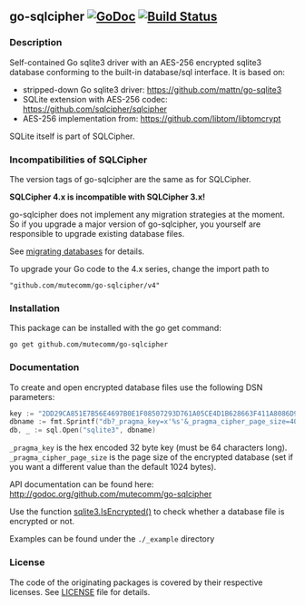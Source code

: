 ## go-sqlcipher [![GoDoc](http://img.shields.io/badge/go-documentation-blue.svg?style=flat-square)](http://godoc.org/github.com/mutecomm/go-sqlcipher) [![Build Status](http://img.shields.io/travis/mutecomm/go-sqlcipher.svg?style=flat-square)](https://travis-ci.org/mutecomm/go-sqlcipher)

### Description

Self-contained Go sqlite3 driver with an AES-256 encrypted sqlite3 database
conforming to the built-in database/sql interface. It is based on:

- stripped-down Go sqlite3 driver: https://github.com/mattn/go-sqlite3
- SQLite extension with AES-256 codec: https://github.com/sqlcipher/sqlcipher
- AES-256 implementation from: https://github.com/libtom/libtomcrypt

SQLite itself is part of SQLCipher.

### Incompatibilities of SQLCipher

The version tags of go-sqlcipher are the same as for SQLCipher.

**SQLCipher 4.x is incompatible with SQLCipher 3.x!**

go-sqlcipher does not implement any migration strategies at the moment.
So if you upgrade a major version of go-sqlcipher, you yourself are responsible
to upgrade existing database files.

See [migrating databases](https://www.zetetic.net/sqlcipher/sqlcipher-api/#Migrating_Databases) for details.

To upgrade your Go code to the 4.x series, change the import path to

    "github.com/mutecomm/go-sqlcipher/v4"

### Installation

This package can be installed with the go get command:

    go get github.com/mutecomm/go-sqlcipher


### Documentation

To create and open encrypted database files use the following DSN parameters:

```go
key := "2DD29CA851E7B56E4697B0E1F08507293D761A05CE4D1B628663F411A8086D99"
dbname := fmt.Sprintf("db?_pragma_key=x'%s'&_pragma_cipher_page_size=4096", key)
db, _ := sql.Open("sqlite3", dbname)
```

`_pragma_key` is the hex encoded 32 byte key (must be 64 characters long).
`_pragma_cipher_page_size` is the page size of the encrypted database (set if
you want a different value than the default 1024 bytes).

API documentation can be found here:
http://godoc.org/github.com/mutecomm/go-sqlcipher

Use the function
[sqlite3.IsEncrypted()](https://godoc.org/github.com/mutecomm/go-sqlcipher#IsEncrypted)
to check whether a database file is encrypted or not.

Examples can be found under the `./_example` directory


### License

The code of the originating packages is covered by their respective licenses.
See [LICENSE](LICENSE) file for details.
